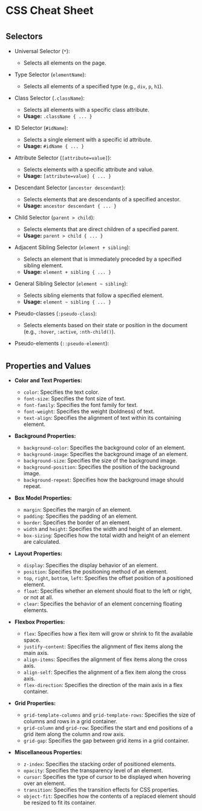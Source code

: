 # <h1>CSS Cheat Sheet</h1>

# <h2> Selectors </h2>

- Universal Selector (`*`):

  - Selects all elements on the page.

- Type Selector (`elementName`):

  - Selects all elements of a specified type (e.g., `div`, `p`, `h1`).

- Class Selector (`.className`):

  - Selects all elements with a specific class attribute.
  - **Usage:** `.className { ... }`

- ID Selector (`#idName`):

  - Selects a single element with a specific id attribute.
  - **Usage:** `#idName { ... }`

- Attribute Selector (`[attribute=value]`):

  - Selects elements with a specific attribute and value.
  - **Usage:** `[attribute=value] { ... }`

- Descendant Selector (`ancestor descendant`):

  - Selects elements that are descendants of a specified ancestor.
  - **Usage:** `ancestor descendant { ... }`

- Child Selector (`parent > child`):

  - Selects elements that are direct children of a specified parent.
  - **Usage:** `parent > child { ... }`

- Adjacent Sibling Selector (`element + sibling`):

  - Selects an element that is immediately preceded by a specified sibling element.
  - **Usage:** `element + sibling { ... }`

- General Sibling Selector (`element ~ sibling`):

  - Selects sibling elements that follow a specified element.
  - **Usage:** `element ~ sibling { ... }`

- Pseudo-classes (`:pseudo-class`):

  - Selects elements based on their state or position in the document (e.g., `:hover`, `:active`, `:nth-child()`).

- Pseudo-elements (`::pseudo-element`):

# <h2>Properties and Values </h2>

- **Color and Text Properties:**

  - `color`: Specifies the text color.
  - `font-size`: Specifies the font size of text.
  - `font-family`: Specifies the font family for text.
  - `font-weight`: Specifies the weight (boldness) of text.
  - `text-align`: Specifies the alignment of text within its containing element.

- **Background Properties:**

  - `background-color`: Specifies the background color of an element.
  - `background-image`: Specifies the background image of an element.
  - `background-size`: Specifies the size of the background image.
  - `background-position`: Specifies the position of the background image.
  - `background-repeat`: Specifies how the background image should repeat.

- **Box Model Properties:**

  - `margin`: Specifies the margin of an element.
  - `padding`: Specifies the padding of an element.
  - `border`: Specifies the border of an element.
  - `width` and `height`: Specifies the width and height of an element.
  - `box-sizing`: Specifies how the total width and height of an element are calculated.

- **Layout Properties:**

  - `display`: Specifies the display behavior of an element.
  - `position`: Specifies the positioning method of an element.
  - `top`, `right`, `bottom`, `left`: Specifies the offset position of a positioned element.
  - `float`: Specifies whether an element should float to the left or right, or not at all.
  - `clear`: Specifies the behavior of an element concerning floating elements.

- **Flexbox Properties:**

  - `flex`: Specifies how a flex item will grow or shrink to fit the available space.
  - `justify-content`: Specifies the alignment of flex items along the main axis.
  - `align-items`: Specifies the alignment of flex items along the cross axis.
  - `align-self`: Specifies the alignment of a flex item along the cross axis.
  - `flex-direction`: Specifies the direction of the main axis in a flex container.

- **Grid Properties:**

  - `grid-template-columns` and `grid-template-rows`: Specifies the size of columns and rows in a grid container.
  - `grid-column` and `grid-row`: Specifies the start and end positions of a grid item along the column and row axis.
  - `grid-gap`: Specifies the gap between grid items in a grid container.

- **Miscellaneous Properties:**
  - `z-index`: Specifies the stacking order of positioned elements.
  - `opacity`: Specifies the transparency level of an element.
  - `cursor`: Specifies the type of cursor to be displayed when hovering over an element.
  - `transition`: Specifies the transition effects for CSS properties.
  - `object-fit`: Specifies how the contents of a replaced element should be resized to fit its container.
